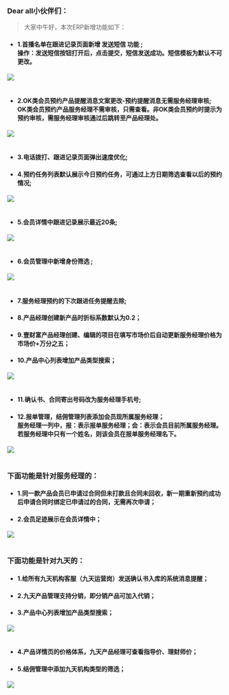 ﻿<link href="/css/erp_docs.css?v=@ViewBag.Version" rel="stylesheet" />

### Dear all小伙伴们：
>大家中午好，本次ERP新增功能如下：

- #### 1.首播名单在跟进记录页面新增 <b class="colred">发送短信</b> 功能 ; <br/>操作：发送短信按钮打开后，点击提交，短信发送成功。短信模板为默认不可更改。
<img src="/version/v1/images/v_121_001.png" style="width:auto;"/><br/><br/>

- #### 2.OK类会员预约产品提醒消息文案更改-<b class="colred">预约提醒消息无需服务经理审核;</b></br>OK类会员预约产品服务经理不需审核，只需查看。非OK类会员预约时提示为预约审核，需服务经理审核通过后跳转至产品经理处。
<img src="/version/v1/images/v_121_002.png" style="width:auto;"/><br/><br/>

- #### 3.电话拨打、跟进记录页面弹出速度优化;

- #### 4.预约任务列表<b class="colred">默认展示今日预约任务，</b>可通过上方日期筛选查看以后的预约情况;
<img src="/version/v1/images/v_121_003.png"/><br/><br/>

- #### 5.会员详情中跟进记录<b class="colred">展示最近20条</b>;
<img src="/version/v1/images/v_121_004.png" style="width:auto;"/><br/><br/>

- #### 6.会员管理中新增<b class="colred">身份筛选 </b>;
<img src="/version/v1/images/v_121_005.png" style="width:auto;"/><br/><br/>

- #### 7.服务经理预约的下次跟进任务提醒去除;

- #### 8.产品经理创建新产品时折标系数默认为0.2；

- #### 9.壹财富产品经理创建、编辑的项目在填写市场价后自动更新服务经理价格为市场价+万分之五；

- #### 10.产品中心列表增加产品类型搜索；
<img src="/version/v1/images/v_121_009.png"/><br/><br/>

- #### 11.确认书、合同寄出号码改为服务经理手机号;

- #### 12.报单管理，结佣管理列表添加会员现所属服务经理；<br/>服务经理一列中，报：表示报单服务经理；会：表示会员目前所属服务经理。若服务经理中只有一个姓名，则该会员在报单服务经理名下。
<img src="/version/v1/images/v_121_010.png"/><br/><br/>

### <b class="colred">下面功能是针对服务经理的：</b>

- #### 1.同一款产品会员已申请过合同但未打款且合同未回收，新一期重新预约成功后申请合同时绑定已申请过的合同，无需再次申请；

- #### 2.会员足迹展示在会员详情中；
<img src="/version/v1/images/v_121_006.png" /><br/><br/>

### <b class="colred">下面功能是针对九天的：</b>

- #### 1.给所有九天机构客服（九天运营岗）发送确认书入库的系统消息提醒；

- #### 2.九天产品管理支持分销，即分销产品可加入代销；

- #### 3.产品中心列表增加产品类型搜索；
<img src="/version/v1/images/v_121_007.png"/><br/><br/>

- #### 4.产品详情页的价格体系，九天产品经理可查看指导价、理财师价；

- #### 5.结佣管理中添加九天机构类型的筛选；
<img src="/version/v1/images/v_121_008.png" style="width:auto;"/><br/><br/>


